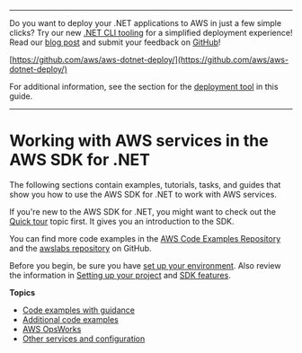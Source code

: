 --------

Do you want to deploy your \.NET applications to AWS in just a few simple clicks? Try our new [\.NET CLI tooling](https://www.nuget.org/packages/AWS.Deploy.Tools/) for a simplified deployment experience\! Read our [blog post](https://aws.amazon.com/blogs/developer/reimagining-the-aws-net-deployment-experience/) and submit your feedback on [GitHub](https://github.com/aws/aws-dotnet-deploy)\!

 [https://github.com/aws/aws-dotnet-deploy/](https://github.com/aws/aws-dotnet-deploy/)

For additional information, see the section for the [deployment tool](https://docs.aws.amazon.com/sdk-for-net/v3/developer-guide/deployment-tool.html) in this guide\.

--------

# Working with AWS services in the AWS SDK for \.NET<a name="working-with-aws-services"></a>

The following sections contain examples, tutorials, tasks, and guides that show you how to use the AWS SDK for \.NET to work with AWS services\.

If you're new to the AWS SDK for \.NET, you might want to check out the [Quick tour](quick-start.md) topic first\. It gives you an introduction to the SDK\.

You can find more code examples in the [AWS Code Examples Repository](https://github.com/awsdocs/aws-doc-sdk-examples/tree/main/dotnetv3) and the [awslabs repository](https://github.com/awslabs/aws-sdk-net-samples) on GitHub\.

Before you begin, be sure you have [set up your environment](net-dg-setup.md)\. Also review the information in [Setting up your project](net-dg-config.md) and [SDK features](net-dg-sdk-features.md)\.

**Topics**
+ [Code examples with guidance](tutorials-examples.md)
+ [Additional code examples](csharp_code_examples.md)
+ [AWS OpsWorks](opsworks-apis-intro.md)
+ [Other services and configuration](other-apis-intro.md)